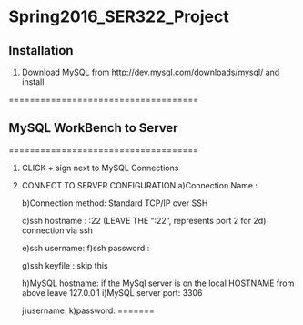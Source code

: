 # Spring2016_SER322_Project

## Installation
1. Download MySQL from http://dev.mysql.com/downloads/mysql/ and install

====================================
## MySQL WorkBench to Server
====================================
1) 	CLICK + sign next to MySQL Connections
2)	CONNECT TO SERVER CONFIGURATION
	a)Connection Name : <name me whatever you want>

	b)Connection method: Standard TCP/IP over SSH

	c)ssh hostname : <enter IP address>:22      (LEAVE THE “:22”, represents port 2 for 2d)	connection via ssh

	e)ssh username: <your user name on the server>
	f)ssh password : <user names password>

	g)ssh keyfile : skip this

	h)MySQL hostname: if the MySql server is on the local HOSTNAME from above  leave 127.0.0.1
	i)MySQL server port: 3306

	j)username: <mysql username>
	k)password: <mysql username password>
=======

